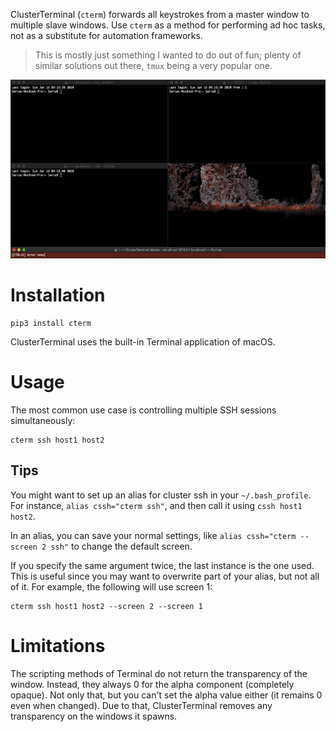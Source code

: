 ClusterTerminal (`cterm`) forwards all keystrokes from a master window to multiple slave windows. Use `cterm` as a method for performing ad hoc tasks, not as a substitute for automation frameworks.

> This is mostly just something I wanted to do out of fun; plenty of similar solutions out there, `tmux` being a very popular one.

![alt text](https://github.com/hSaria/ClusterTerminal/raw/master/.github/ssh_example.gif "Example output")

# Installation

    pip3 install cterm

ClusterTerminal uses the built-in Terminal application of macOS.

# Usage

The most common use case is controlling multiple SSH sessions simultaneously:

    cterm ssh host1 host2

## Tips

You might want to set up an alias for cluster ssh in your `~/.bash_profile`. For instance, `alias cssh="cterm ssh"`, and then call it using `cssh host1 host2`.

In an alias, you can save your normal settings, like `alias cssh="cterm --screen 2 ssh"` to change the default screen.

If you specify the same argument twice, the last instance is the one used. This is useful since you may want to overwrite part of your alias, but not all of it. For example, the following will use screen 1:

    cterm ssh host1 host2 --screen 2 --screen 1

# Limitations

The scripting methods of Terminal do not return the transparency of the window. Instead, they always 0 for the alpha component (completely opaque). Not only that, but you can't set the alpha value either (it remains 0 even when changed). Due to that, ClusterTerminal removes any transparency on the windows it spawns.
